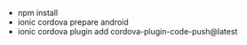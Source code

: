 - npm install
- ionic cordova prepare android
- ionic cordova plugin add cordova-plugin-code-push@latest

